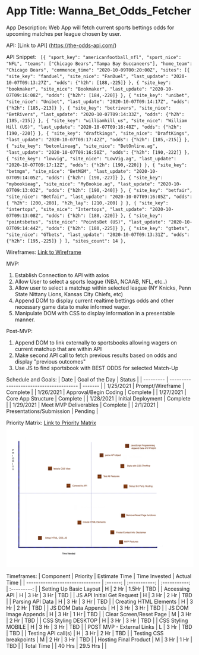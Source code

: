 # App Title: Wanna_Bet_Odds_Fetcher

App Description: Web App will fetch current sports bettings odds for upcoming matches per league chosen by user.

API: [Link to API] (https://the-odds-api.com/)

API Snippet: ` [{ "sport_key": "americanfootball_nfl", "sport_nice": "NFL", "teams": ["Chicago Bears","Tampa Bay Buccaneers"], "home_team": "Chicago Bears", "commence_time": "2020-10-09T00:20:00Z", "sites": [{ "site_key": "fanduel", "site_nice": "FanDuel", "last_update": "2020-10-07T09:13:27Z", "odds": {"h2h": [188,-225]} }, { "site_key": "bookmaker", "site_nice": "Bookmaker", "last_update": "2020-10-07T09:16:08Z", "odds": {"h2h": [184,-220]} }, { "site_key": "unibet", "site_nice": "Unibet", "last_update": "2020-10-07T09:14:17Z", "odds": {"h2h": [185,-213]} }, { "site_key": "betrivers", "site_nice": "BetRivers", "last_update": "2020-10-07T09:14:33Z", "odds": {"h2h": [185,-215]} }, { "site_key": "williamhill_us", "site_nice": "William Hill (US)", "last_update": "2020-10-07T09:16:48Z", "odds": {"h2h": [190,-220]} }, { "site_key": "draftkings", "site_nice": "DraftKings", "last_update": "2020-10-07T09:17:42Z", "odds": {"h2h": [185,-215]} }, { "site_key": "betonlineag", "site_nice": "BetOnline.ag", "last_update": "2020-10-07T09:16:50Z", "odds": {"h2h": [190,-222]} }, { "site_key": "lowvig", "site_nice": "LowVig.ag", "last_update": "2020-10-07T09:17:12Z", "odds": {"h2h": [190,-220]} }, { "site_key": "betmgm", "site_nice": "BetMGM", "last_update": "2020-10-07T09:14:05Z", "odds": {"h2h": [190,-227]} }, { "site_key": "mybookieag", "site_nice": "MyBookie.ag", "last_update": "2020-10-07T09:13:03Z", "odds": {"h2h": [190,-240]} }, { "site_key": "betfair", "site_nice": "Betfair", "last_update": "2020-10-07T09:16:05Z", "odds": { "h2h": [200,-208], "h2h_lay": [210,-200] } }, { "site_key": "intertops", "site_nice": "Intertops", "last_update": "2020-10-07T09:13:08Z", "odds": {"h2h": [180,-220]} }, { "site_key": "pointsbetus", "site_nice": "PointsBet (US)", "last_update": "2020-10-07T09:14:44Z", "odds": {"h2h": [180,-225]} }, { "site_key": "gtbets", "site_nice": "GTbets", "last_update": "2020-10-07T09:13:31Z", "odds": {"h2h": [195,-225]} } ], "sites_count": 14 },`

Wireframes: [Link to Wireframe](https://wireframe.cc/SXndMc)

MVP:

1. Establish Connection to API with axios
2. Allow User to select a sports league (NBA, NCAAB, NFL, etc..)
3. Allow user to select a matchup within selected league (NY Knicks, Penn State Nittany Lions, Kansas City Chiefs, etc)
4. Append DOM to display current realtime bettings odds and other necessary game data to make informed wager.
5. Manipulate DOM with CSS to display information in a presentable manner.

Post-MVP:

1. Append DOM to link externally to sportsbooks allowing wagers on current matchup that are within API
2. Make second API call to fetch previous results based on odds and display "previous outcomes"
3. Use JS to find sportsbook with BEST ODDS for selected Match-Up

Schedule and Goals:
| Date | Goal of the Day | Status |
| --------- | --------------------------------------- | ------- |
| 1/25/2021 | Prompt/Wireframe | Complete |
| 1/26/2021 | Approval/Begin Coding | Complete |
| 1/27/2021 | Core App Structure | Complete |
| 1/28/2021 | Initial Deployment | Complete |
| 1/29/2021 | Meet MVP Deliverables | Complete |
| 2/1/2021 | Presentations/Submission | Pending |

Priority Matrix: [Link to Priority Matrix](https://drive.google.com/file/d/1h6b-Pgw7N-GC2XifGAZZEinY6ZF-N-Ef/view?usp=sharing)
![priority matrix](https://github.com/amarp86/Odds_Fetcher/blob/main/Wanna%20Bet%20Priority%20Matrix.png)

Timeframes:
| Component | Priority | Estimate Time | Time Invested | Actual Time |
| ------------------------------- | :------: | :-----------: | :-----------: | :---------: |
| Setting Up Basic Layout | H | 2 Hr | 1.5Hr | TBD |
| Accessing API | H | 3 Hr | 3 Hr | TBD |
| JS API Initial Get Request | H | 3 Hr | 2 Hr | TBD |
| Parsing API Data | H | 3 Hr | 3 Hr | TBD |
| Creating HTML Elements | H | 3 Hr | 2 Hr | TBD |
| JS DOM Data Appends | H | 3 Hr | 3 Hr | TBD |
| JS DOM Image Appends | H | 3 Hr | 1 Hr | TBD |
| Clear Screen/Reset Page | M | 3 Hr | 2 Hr | TBD |
| CSS Styling DESKTOP | H | 3 Hr | 3 Hr | TBD |
| CSS Styling MOBILE | H | 3 Hr | 3 Hr | TBD |
| POST MVP - External Links | L | 3 Hr | TBD | TBD |
| Testing API call(s) | H | 3 Hr | 2 Hr | TBD |
| Testing CSS breakpoints | M | 2 Hr | 3 Hr | TBD |
| Hosting Final Product | M | 3 Hr | 1 Hr | TBD |
| Total Time | | 40 Hrs | 29.5 Hrs | |
